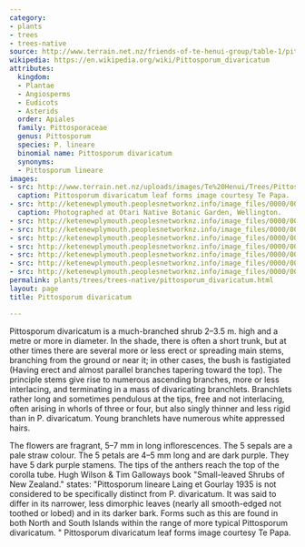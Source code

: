 ```yaml
---
category:
- plants
- trees
- trees-native
source: http://www.terrain.net.nz/friends-of-te-henui-group/table-1/pittosporum-lineare.html
wikipedia: https://en.wikipedia.org/wiki/Pittosporum_divaricatum
attributes:
  kingdom:
  - Plantae
  - Angiosperms
  - Eudicots
  - Asterids
  order: Apiales
  family: Pittosporaceae
  genus: Pittosporum
  species: P. lineare
  binomial name: Pittosporum divaricatum
  synonyms:
  - Pittosporum lineare
images:
- src: http://www.terrain.net.nz/uploads/images/Te%20Henui/Trees/Pittosporum%20lineare%20leaf%20forms%20Te%20papa.jpg
  caption: Pittosporum divaricatum leaf forms image courtesy Te Papa.
- src: http://ketenewplymouth.peoplesnetworknz.info/image_files/0000/0012/2248/Pittosporum_lineare__1_.JPG
  caption: Photographed at Otari Native Botanic Garden, Wellington.
- src: http://ketenewplymouth.peoplesnetworknz.info/image_files/0000/0003/6089/1-Pittosporum_lineare-004.JPG
- src: http://ketenewplymouth.peoplesnetworknz.info/image_files/0000/0005/1939/Pittosporum_lineare.JPG
- src: http://ketenewplymouth.peoplesnetworknz.info/image_files/0000/0012/2288/1-Pittosporum_divaricatum-006.JPG
- src: http://ketenewplymouth.peoplesnetworknz.info/image_files/0000/0012/2253/Pittosporum_lineare__2_.JPG
- src: http://ketenewplymouth.peoplesnetworknz.info/image_files/0000/0012/2268/Pittosporum_divaricatum__5_.JPG
- src: http://ketenewplymouth.peoplesnetworknz.info/image_files/0000/0012/2258/Pittosporum_lineare__3_.JPG
- src: http://ketenewplymouth.peoplesnetworknz.info/image_files/0000/0012/2283/1-Pittosporum_divaricatum-003.JPG
permalink: plants/trees/trees-native/pittosporum_divaricatum.html
layout: page
title: Pittosporum divaricatum

---
```

Pittosporum divaricatum is a much-branched shrub 2–3.5 m. high and a metre or more in diameter. In the shade, there is often a short trunk, but at other times there are several more or less erect or spreading main stems, branching from the ground or near it; in other cases, the bush is fastigiated (Having erect and almost parallel branches tapering toward the top). The principle stems give rise to numerous ascending branches, more or less interlacing, and terminating in a mass of divaricating branchlets. Branchlets rather long and sometimes pendulous at the tips, free and not interlacing, often arising in whorls of three or four, but also singly thinner and less rigid than in P. divaricatum. Young branchlets have numerous white appressed hairs.

The flowers are fragrant, 5–7 mm in long inflorescences. The 5 sepals are a pale straw colour. The 5 petals are 4–5 mm long and are dark purple. They have 5 dark purple stamens. The tips of the anthers reach the top of the corolla tube.
Hugh Wilson & Tim Galloways book "Small-leaved Shrubs of New Zealand." states: "Pittosporum lineare Laing et Gourlay 1935 is not considered to be specifically distinct from P. divaricatum. It was said to differ in its narrower, less dimorphic leaves (nearly all smooth-edged not toothed or lobed) and in its darker bark. Forms such as this are found in both North and South Islands within the range of more typical Pittosporum divaricatum. "
Pittosporum divaricatum leaf forms image courtesy Te Papa.
